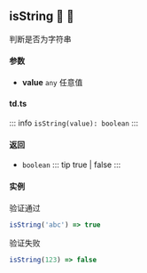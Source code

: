 ## isString :tada: :100: 
判断是否为字符串
#### 参数 
- **value** `any` 任意值
 
#### td.ts
::: info
`isString(value): boolean`
:::
#### 返回 
- `boolean` 
::: tip
true | false
:::
#### 实例 
验证通过


```ts
isString('abc') => true
```
验证失败


```ts
isString(123) => false
```
